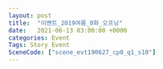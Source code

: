 ```yaml
---
layout: post
title:  "이벤트_2019여름_0화_오프닝"
date:   2021-06-13 03:00:00 +0000
categories: Event
Tags: Story Event
SceneCode: ["scene_evt190627_cp0_q1_s10"]
---
```


